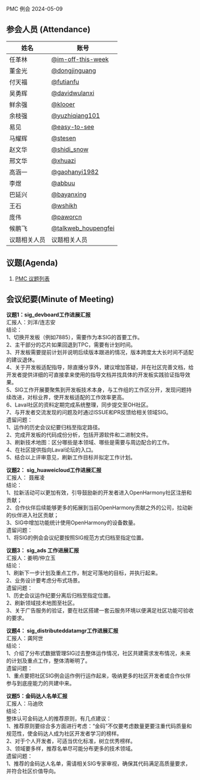 PMC 例会 2024-05-09

## 参会人员 (Attendance)

| 姓名     | 账号                                       |
| ------ | ---------------------------------------- |
| 任革林    | [@im-off-this-week](https://gitee.com/im-off-this-week) |
| 董金光    | [@dongjinguang](https://gitee.com/dongjinguang) |
| 付天福    | [@futianfu](https://gitee.com/futianfu) |
| 吴勇辉    | [@davidwulanxi](https://gitee.com/davidwulanxi) |
| 鲜余强 | [@klooer](https://gitee.com/klooer) |
| 余枝强 | [@yuzhiqiang101](https://gitee.com/yuzhiqiang101) |
| 易见 | [@easy-to-see](https://gitee.com/easy-to-see) |
| 马耀辉 | [@stesen](https://gitee.com/stesen) |
| 赵文华 | [@shidi_snow](https://gitee.com/shidi_snow) |
| 邢文华 | [@xhuazi](https://gitee.com/xhuazi)      |
| 高涵一 | [@gaohanyi1982](https://gitee.com/gaohanyi1982) |
| 李煜 | [@abbuu](https://gitee.com/abbuu) |
| 巴延兴 | [@bayanxing](https://gitee.com/bayanxing) |
| 王石 | [@wshikh](https://gitee.com/wshikh) |
| 庞伟 | [@paworcn](https://gitee.com/paworcn) |
| 候鹏飞 | [@talkweb_houpengfei](https://gitee.com/talkweb_houpengfei) |
| 议题相关人员 | 议题相关人员 |

## 议题(Agenda)

1. [PMC 议题列表](https://docs.qingque.cn/s/home/eZQB8yRFQfEFeAxk_6JKZEE0q?identityId=1tbICPd8j3s)

## 会议纪要(Minute of Meeting)

**议题1：sig_devboard工作进展汇报**  
汇报人：刘洋/连志安  
结论：  
1、切换开发板（例如7885），需要作为本SIG的首要工作。  
2、主干部分的芯片如果回退到TPC，需要有计划时间。  
3、开发板需要提前计划并说明后续版本跟进的情况，版本跨度太大长时间不适配的建议退休。  
4、关于开发板适配指导，除直播分享外，建议增加答疑，并在社区完善文档，给开发者提供详细的可直接拿来使用的指导文档并找具体的开发板实践验证指导效果。  
5、SIG工作开展要聚焦到开发板技术本身，与工作组的工作区分开，发现问题持续改进，对标业界，使开发板适配的工作效率更高。  
6、Laval社区的资料定期完成系统整理，同步提交至OH社区。  
7、与开发者交流发现的问题及时通过ISSUE和PR反馈给相关领域SIG。  
遗留问题：  
1、运作的历史会议纪要归档至指定路径。  
2、完成开发板的代码成份分析，包括开源软件和二进制文件。  
3、刷新技术地图：区分哪些是本领域、哪些是需要与周边配合的工作。  
4、在社区提供指向Laval论坛的入口。  
5、结合以上评审意见，刷新工作目标并拟定工作计划。  

**议题2： sig_huaweicloud工作进展汇报**  
汇报人： 聂雁凌  
结论：  
1、拉新活动可以更加有效，引导鼓励新的开发者进入OpenHarmony社区注册和贡献；  
2、合作伙伴后续能够更多的拓展到当前OpenHarmony贡献之外的公司，拉动新的伙伴进入社区贡献；  
3、SIG中增加功能统计使用OpenHarmony的设备数量。  
遗留问题：  
1、将SIG的例会会议纪要按照SIG规范方式归档至指定位置。  

**议题3： sig_ads 工作进展汇报**  
汇报人：姜明/仲立玉  
结论：  
1、刷新下一步计划及重点工作，制定可落地的目标，并执行起来。  
2、业务设计要考虑分布式场景。  
遗留问题：  
1、历史会议运作纪要分离后归档至指定位置。  
2、刷新领域技术地图至社区。  
3、关于广告服务的验证，要在社区搭建一套云服务环境以便满足社区功能可验收的要求。  

**议题4： sig_distributeddatamgr工作进展汇报**  
汇报人：龚阿世  
结论：  
1、介绍了分布式数据管理SIG过去整体运作情况，社区共建需求发布情况，未来的计划及重点工作，整体清晰明了。  
遗留问题：  
1、重点要把社区SIG例会运作例行运作起来，吸纳更多的社区开发者或合作伙伴参与到底座能力的共建中来。  

**议题5：金码达人名单汇报**  
汇报人：马迪欣  
结论：  
整体认可金码达人的推荐原则，有几点建议：  
1、推荐原则要综合多方面进行考虑：“金码”不仅要考虑数量更要注重代码质量和规范性，使金码达人成为社区开发者学习的榜样。  
2、对于个人开发者，可适当优化标准，树立优秀榜样。  
3、领域要多样，推荐名单尽可能分布更多的技术领域。  
遗留问题：  
1、推荐的金码达人名单，需请相关SIG专家审视，确保其代码满足高质量要求，并符合社区价值导向。  
